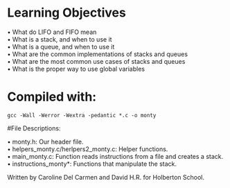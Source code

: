 # Learning Objectives  

• What do LIFO and FIFO mean  
• What is a stack, and when to use it  
• What is a queue, and when to use it  
• What are the common implementations of stacks and queues  
• What are the most common use cases of stacks and queues  
• What is the proper way to use global variables  

# Compiled with:  
```
gcc -Wall -Werror -Wextra -pedantic *.c -o monty
```
#File Descriptions:  
  
• monty.h: Our header file.  
• helpers_monty.c/herlpers2_monty.c: Helper functions.  
• main_monty.c: Function reads instructions from a file and creates a stack.  
• instructions_monty*: Functions that manipulate the stack.  

Written by Caroline Del Carmen and David H.R. for Holberton School.
